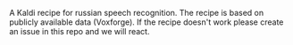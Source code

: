 A Kaldi recipe for russian speech recognition.
The recipe is based on publicly available data (Voxforge).
If the recipe doesn't work please create an issue in this repo and we will react.
